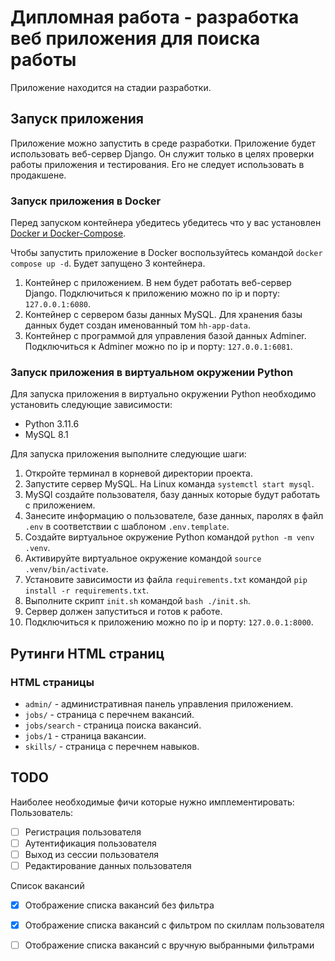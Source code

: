# Дипломная работа - разработка веб приложения для поиска работы

Приложение находится на стадии разработки.

## Запуск приложения

Приложение можно запустить в среде разработки. Приложение будет использовать веб-сервер Django. Он служит только в целях проверки работы приложения и тестирования. Его не следует использовать в продакшене.

### Запуск приложения в Docker

Перед запуском контейнера убедитесь убедитесь что у вас установлен [Docker и Docker-Compose](https://docs.docker.com/engine/install/).

Чтобы запустить приложение в Docker воспользуйтесь командой `docker compose up -d`. Будет запущено 3 контейнера.

1. Контейнер с приложением. В нем будет работать веб-сервер Django. Подключиться к приложению можно по ip и порту: `127.0.0.1:6080`.
2. Контейнер с сервером базы данных MySQL. Для хранения базы данных будет создан именованный том `hh-app-data`.
3. Контейнер с программой для управления базой данных Adminer. Подключиться к Adminer можно по ip и порту: `127.0.0.1:6081`.

### Запуск приложения в виртуальном окружении Python

Для запуска приложения в виртуально окружении Python необходимо установить следующие зависимости:

- Python 3.11.6
- MySQL 8.1

Для запуска приложения выполните следующие шаги:

1. Откройте терминал в корневой директории проекта.
2. Запустите сервер MySQL. На Linux команда `systemctl start mysql`.
3. MySQl создайте пользователя, базу данных которые будут работать с приложением.
4. Занесите информацию о пользователе, базе данных, паролях в файл `.env` в соответствии с шаблоном `.env.template`.
5. Создайте виртуальное окружение Python командой `python -m venv .venv`.
6. Активируйте виртуальное окружение командой `source .venv/bin/activate`.
7. Установите зависимости из файла `requirements.txt` командой `pip install -r requirements.txt`.
8. Выполните скрипт `init.sh` командой `bash ./init.sh`.
9. Сервер должен запуститься и готов к работе.
10. Подключиться к приложению можно по ip и порту: `127.0.0.1:8000`.

## Рутинги HTML страниц

### HTML страницы

- `admin/` - административная панель управления приложением.
- `jobs/` - страница с перечнем вакансий.
- `jobs/search` - страница поиска вакансий.
- `jobs/1` - страница вакансии.
- `skills/` - страница с перечнем навыков.

## TODO

Наиболее необходимые фичи которые нужно имплементировать:
Пользователь:

- [ ] Регистрация пользователя
- [ ] Аутентификация пользователя
- [ ] Выход из сессии пользователя
- [ ] Редактирование данных пользователя

Список вакансий

- [x] Отображение списка вакансий без фильтра
- [x] Отображение списка вакансий с фильтром по скиллам пользователя
- [ ] Отображение списка вакансий с вручную выбранными фильтрами


